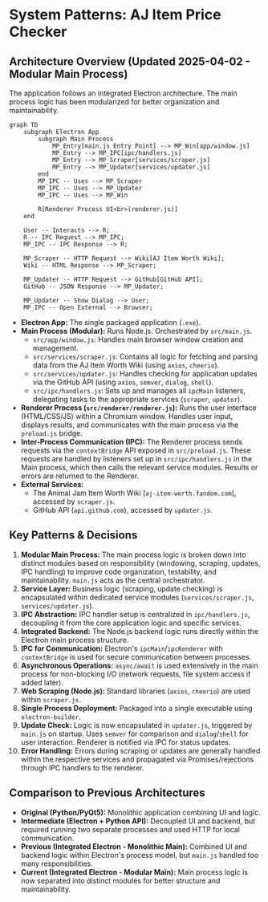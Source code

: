 # System Patterns: AJ Item Price Checker

## Architecture Overview (Updated 2025-04-02 - Modular Main Process)

The application follows an integrated Electron architecture. The main process logic has been modularized for better organization and maintainability.

```mermaid
graph TD
    subgraph Electron App
        subgraph Main Process
            MP_Entry[main.js Entry Point] --> MP_Win[app/window.js]
            MP_Entry --> MP_IPC[ipc/handlers.js]
            MP_Entry --> MP_Scraper[services/scraper.js]
            MP_Entry --> MP_Updater[services/updater.js]
        end
        MP_IPC -- Uses --> MP_Scraper
        MP_IPC -- Uses --> MP_Updater
        MP_IPC -- Uses --> MP_Win

        R[Renderer Process UI<br>(renderer.js)]
    end

    User -- Interacts --> R;
    R -- IPC Request --> MP_IPC;
    MP_IPC -- IPC Response --> R;

    MP_Scraper -- HTTP Request --> Wiki[AJ Item Worth Wiki];
    Wiki -- HTML Response --> MP_Scraper;

    MP_Updater -- HTTP Request --> GitHub[GitHub API];
    GitHub -- JSON Response --> MP_Updater;

    MP_Updater -- Show Dialog --> User;
    MP_IPC -- Open External --> Browser;

```

*   **Electron App:** The single packaged application (`.exe`).
*   **Main Process (Modular):** Runs Node.js. Orchestrated by `src/main.js`.
    *   `src/app/window.js`: Handles main browser window creation and management.
    *   `src/services/scraper.js`: Contains all logic for fetching and parsing data from the AJ Item Worth Wiki (using `axios`, `cheerio`).
    *   `src/services/updater.js`: Handles checking for application updates via the GitHub API (using `axios`, `semver`, `dialog`, `shell`).
    *   `src/ipc/handlers.js`: Sets up and manages all `ipcMain` listeners, delegating tasks to the appropriate services (`scraper`, `updater`).
*   **Renderer Process (`src/renderer/renderer.js`):** Runs the user interface (HTML/CSS/JS) within a Chromium window. Handles user input, displays results, and communicates with the main process via the `preload.js` bridge.
*   **Inter-Process Communication (IPC):** The Renderer process sends requests via the `contextBridge` API exposed in `src/preload.js`. These requests are handled by listeners set up in `src/ipc/handlers.js` in the Main process, which then calls the relevant service modules. Results or errors are returned to the Renderer.
*   **External Services:**
    *   The Animal Jam Item Worth Wiki (`aj-item-worth.fandom.com`), accessed by `scraper.js`.
    *   GitHub API (`api.github.com`), accessed by `updater.js`.

## Key Patterns & Decisions

1.  **Modular Main Process:** The main process logic is broken down into distinct modules based on responsibility (windowing, scraping, updates, IPC handling) to improve code organization, testability, and maintainability. `main.js` acts as the central orchestrator.
2.  **Service Layer:** Business logic (scraping, update checking) is encapsulated within dedicated service modules (`services/scraper.js`, `services/updater.js`).
3.  **IPC Abstraction:** IPC handler setup is centralized in `ipc/handlers.js`, decoupling it from the core application logic and specific services.
4.  **Integrated Backend:** The Node.js backend logic runs directly within the Electron main process structure.
5.  **IPC for Communication:** Electron's `ipcMain`/`ipcRenderer` with `contextBridge` is used for secure communication between processes.
6.  **Asynchronous Operations:** `async/await` is used extensively in the main process for non-blocking I/O (network requests, file system access if added later).
7.  **Web Scraping (Node.js):** Standard libraries (`axios`, `cheerio`) are used within `scraper.js`.
8.  **Single Process Deployment:** Packaged into a single executable using `electron-builder`.
9.  **Update Check:** Logic is now encapsulated in `updater.js`, triggered by `main.js` on startup. Uses `semver` for comparison and `dialog`/`shell` for user interaction. Renderer is notified via IPC for status updates.
10. **Error Handling:** Errors during scraping or updates are generally handled within the respective services and propagated via Promises/rejections through IPC handlers to the renderer.

## Comparison to Previous Architectures

*   **Original (Python/PyQt5):** Monolithic application combining UI and logic.
*   **Intermediate (Electron + Python API):** Decoupled UI and backend, but required running two separate processes and used HTTP for local communication.
*   **Previous (Integrated Electron - Monolithic Main):** Combined UI and backend logic within Electron's process model, but `main.js` handled too many responsibilities.
*   **Current (Integrated Electron - Modular Main):** Main process logic is now separated into distinct modules for better structure and maintainability.
